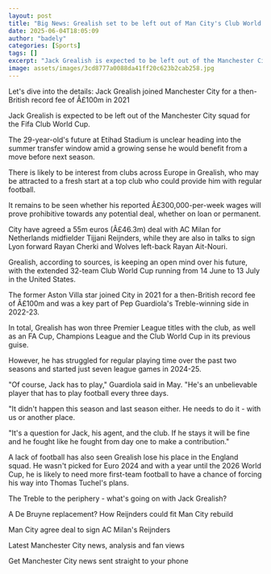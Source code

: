 ```yaml
---
layout: post
title: "Big News: Grealish set to be left out of Man City's Club World Cup squad"
date: 2025-06-04T18:05:09
author: "badely"
categories: [Sports]
tags: []
excerpt: "Jack Grealish is expected to be left out of the Manchester City squad for the Fifa Club World Cup with doubts over his future."
image: assets/images/3cd8777a0088da41ff20c623b2cab258.jpg
---
```


Let's dive into the details: Jack Grealish joined Manchester City for a then-British record fee of Â£100m in 2021

Jack Grealish is expected to be left out of the Manchester City squad for the Fifa Club World Cup.

The 29-year-old's future at Etihad Stadium is unclear heading into the summer transfer window amid a growing sense he would benefit from a move before next season.

There is likely to be interest from clubs across Europe in Grealish, who may be attracted to a fresh start at a top club who could provide him with regular football.

It remains to be seen whether his reported Â£300,000-per-week wages will prove prohibitive towards any potential deal, whether on loan or permanent.

City have agreed a 55m euros (Â£46.3m) deal with AC Milan for Netherlands midfielder Tijjani Reijnders, while they are also in talks to sign Lyon forward Rayan Cherki and Wolves left-back Rayan Ait-Nouri.

Grealish, according to sources, is keeping an open mind over his future, with the extended 32-team Club World Cup running from 14 June to 13 July in the United States.

The former Aston Villa star joined City in 2021 for a then-British record fee of Â£100m and was a key part of Pep Guardiola's Treble-winning side in 2022-23.

In total, Grealish has won three Premier League titles with the club, as well as an FA Cup, Champions League and the Club World Cup in its previous guise.

However, he has struggled for regular playing time over the past two seasons and started just seven league games in 2024-25.

"Of course, Jack has to play," Guardiola said in May. "He's an unbelievable player that has to play football every three days.

"It didn't happen this season and last season either. He needs to do it - with us or another place.

"It's a question for Jack, his agent, and the club. If he stays it will be fine and he fought like he fought from day one to make a contribution."

A lack of football has also seen Grealish lose his place in the England squad. He wasn't picked for Euro 2024 and with a year until the 2026 World Cup, he is likely to need more first-team football to have a chance of forcing his way into Thomas Tuchel's plans.

The Treble to the periphery - what's going on with Jack Grealish?

A De Bruyne replacement? How Reijnders could fit Man City rebuild

Man City agree deal to sign AC Milan's Reijnders

Latest Manchester City news, analysis and fan views

Get Manchester City news sent straight to your phone

